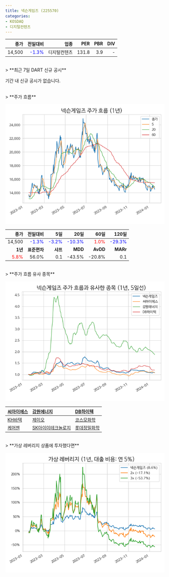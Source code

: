```yaml
---
title: 넥슨게임즈 (225570)
categories:
- KOSDAQ
- 디지털컨텐츠
---
```


|**종가**|**전일대비**|**업종**|**PER**|**PBR**|**DIV**|
|-------:|-----------:|-------:|------:|------:|------:|
|14,500|<span style="color: blue">-1.3%</span>|디지털컨텐츠|131.8|3.9|-|

<!-- more -->

<br>
> **최근 7일 DART 신규 공시<a id="dart"></a>**

기간 내 신규 공시가 없습니다.

<br>
> **주가 흐름<a id="price"></a>**

![225570](/assets/images/stock/225570.png)

|**종가**|**전일대비**|**5일**|**20일**|**60일**|**120일**|
|-------:|-----------:|------:|-------:|-------:|--------:|
| 14,500 | <span style="color: blue">-1.3%</span> | <span style="color: blue">-3.2%</span> | <span style="color: blue">-10.3%</span> | <span style="color: red">1.0%</span> | <span style="color: blue">-29.3%</span> |
|**1년**|**표준편차**|**샤프**|**MDD**|**AvDD**|**MARr**|
| <span style="color: red">5.8%</span> | 56.0% | 0.1 | -43.5% | -20.8% | 0.1 |

<br>
> **주가 흐름 유사 종목<a id="corr"></a>**

![225570](/assets/images/stock/225570_corr.png)

| [씨아이에스](/222080/) | [강원에너지](/114190/) | [DB하이텍](/000990/) |
|:---------------------------------------|:---------------------------------------|:---------------------------------------|
| [KH바텍](/060720/) | [제이오](/418550/) | [코스모화학](/005420/) |
| [케어젠](/214370/) | [SK아이이테크놀로지](/361610/) | [롯데정밀화학](/004000/) |

<br>
> **가상 레버리지 상품에 투자했다면<a id="2x"></a>**

![225570](/assets/images/stock/225570_2x.png)

[^corr]: 상관계수를 이용하여 분석하였습니다.